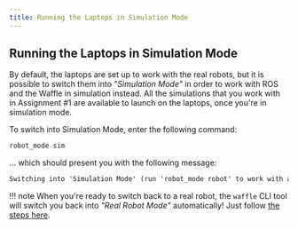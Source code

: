 ```yaml
---  
title: Running the Laptops in Simulation Mode  
---
```


## Running the Laptops in Simulation Mode

By default, the laptops are set up to work with the real robots, but it is possible to switch them into *"Simulation Mode"* in order to work with ROS and the Waffle in simulation instead. All the simulations that you work with in Assignment #1 are available to launch on the laptops, once you're in simulation mode. 

To switch into Simulation Mode, enter the following command:

```bash
robot_mode sim
```

... which should present you with the following message:

```txt
Switching into 'Simulation Mode' (run 'robot_mode robot' to work with a real robot).
```

!!! note
    When you're ready to switch back to a real robot, the `waffle` CLI tool will switch you back into *"Real Robot Mode"* automatically! Just follow [the steps here](../launching-ros.md).